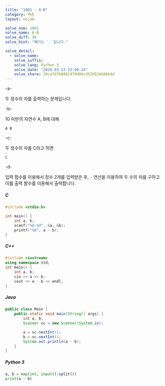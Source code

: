 ```yaml
---
title: "1001 - A-B"
category: 백준
layout: nojam

solve_num: 1001
solve_name: A-B
solve_diff: 30
solve_hint: "빼기는 `-`입니다."

solve_detail:
  - solve_name:
    solve_suffix:
    solve_lang: Python 3
    solve_date: "2020-03-23 23:09:24"
    solve_share: 20ca7d76888247bd84c352d52eb86b4d
---
```


-a-

두 정수의 차를 출력하는 문제입니다.

-b-

10 미만의 자연수 A, B에 대해

```
A B
```

-c-

두 정수의 차를 C라고 하면

```
C
```

-d-

입력 함수를 이용해서 정수 2개를 입력받은 후, `-` 연산을 이용하여 두 수의 차를 구하고 이를 출력 함수를 이용해서 출력합니다.

##### C

```c
#include <stdio.h>

int main() {
    int a, b;
    scanf("%d %d", &a, &b);
    printf("%d", a - b);
}
```

##### C++

```cpp
#include <iostream>
using namespace std;
int main() {
    int a, b;
    cin >> a >> b;
    cout << a - b << endl;
}
```

##### Java

```java
public class Main {
    public static void main(String[] args) {
        int a, b;
        Scanner sc = new Scanner(System.in);

        a = sc.nextInt();
        b = sc.nextInt();
        System.out.println(a - b);
    }
}
```

##### Python 3

```python
a, b = map(int, input().split())
print(a - b)
```
